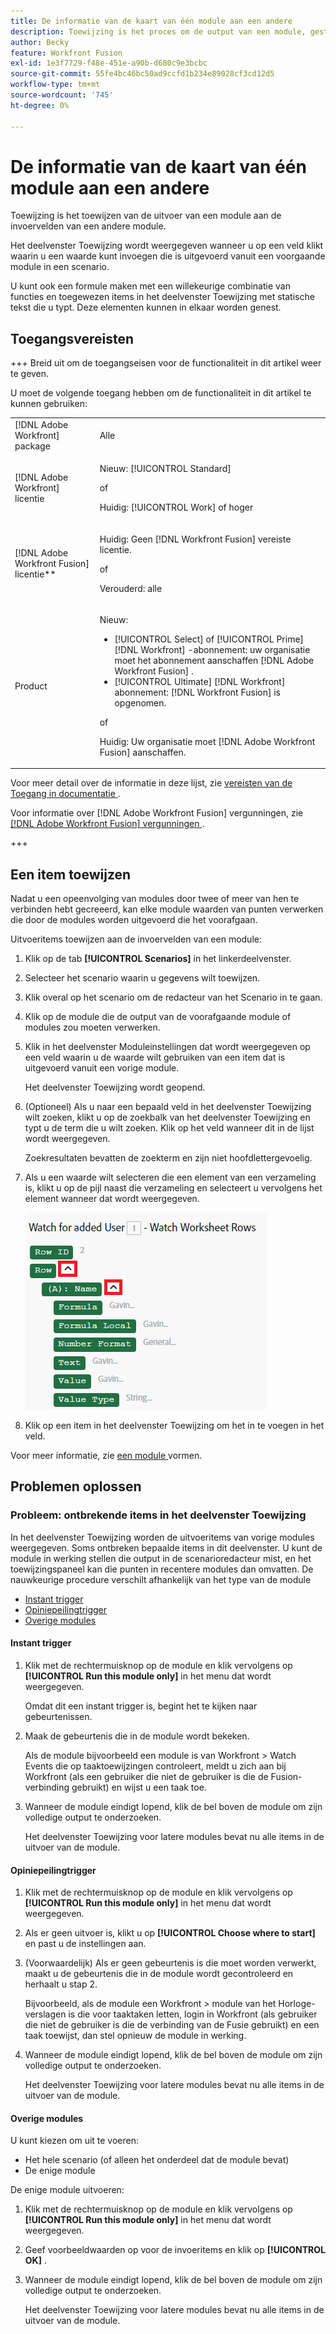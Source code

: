 ```yaml
---
title: De informatie van de kaart van één module aan een andere
description: Toewijzing is het proces om de output van een module, gestructureerd in punten, aan de inputgebieden van een andere module toe te wijzen.
author: Becky
feature: Workfront Fusion
exl-id: 1e3f7729-f48e-451e-a90b-d680c9e3bcbc
source-git-commit: 55fe4bc46bc50ad9ccfd1b234e89028cf3cd12d5
workflow-type: tm+mt
source-wordcount: '745'
ht-degree: 0%

---
```


# De informatie van de kaart van één module aan een andere

Toewijzing is het toewijzen van de uitvoer van een module aan de invoervelden van een andere module.

Het deelvenster Toewijzing wordt weergegeven wanneer u op een veld klikt waarin u een waarde kunt invoegen die is uitgevoerd vanuit een voorgaande module in een scenario.

U kunt ook een formule maken met een willekeurige combinatie van functies en toegewezen items in het deelvenster Toewijzing met statische tekst die u typt. Deze elementen kunnen in elkaar worden genest.

## Toegangsvereisten

+++ Breid uit om de toegangseisen voor de functionaliteit in dit artikel weer te geven.

U moet de volgende toegang hebben om de functionaliteit in dit artikel te kunnen gebruiken:

<table style="table-layout:auto">
 <col> 
 <col> 
 <tbody> 
  <tr> 
   <td role="rowheader">[!DNL Adobe Workfront] package</td> 
   <td> <p>Alle</p> </td> 
  </tr> 
  <tr data-mc-conditions=""> 
   <td role="rowheader">[!DNL Adobe Workfront] licentie</td> 
   <td> <p>Nieuw: [!UICONTROL Standard]</p><p>of</p><p>Huidig: [!UICONTROL Work] of hoger</p> </td> 
  </tr> 
  <tr> 
   <td role="rowheader">[!DNL Adobe Workfront Fusion] licentie**</td> 
   <td>
   <p>Huidig: Geen [!DNL Workfront Fusion] vereiste licentie.</p>
   <p>of</p>
   <p>Verouderd: alle </p>
   </td> 
  </tr> 
  <tr> 
   <td role="rowheader">Product</td> 
   <td>
   <p>Nieuw:</p> <ul><li>[!UICONTROL Select] of [!UICONTROL Prime] [!DNL Workfront] -abonnement: uw organisatie moet het abonnement aanschaffen [!DNL Adobe Workfront Fusion] .</li><li>[!UICONTROL Ultimate] [!DNL Workfront] abonnement: [!DNL Workfront Fusion] is opgenomen.</li></ul>
   <p>of</p>
   <p>Huidig: Uw organisatie moet [!DNL Adobe Workfront Fusion] aanschaffen.</p>
   </td> 
  </tr>
 </tbody> 
</table>

Voor meer detail over de informatie in deze lijst, zie [ vereisten van de Toegang in documentatie ](/help/workfront-fusion/references/licenses-and-roles/access-level-requirements-in-documentation.md).

Voor informatie over [!DNL Adobe Workfront Fusion] vergunningen, zie [[!DNL Adobe Workfront Fusion]  vergunningen ](/help/workfront-fusion/set-up-and-manage-workfront-fusion/licensing-operations-overview/license-automation-vs-integration.md).

+++

## Een item toewijzen

Nadat u een opeenvolging van modules door twee of meer van hen te verbinden hebt gecreeerd, kan elke module waarden van punten verwerken die door de modules worden uitgevoerd die het voorafgaan.

Uitvoeritems toewijzen aan de invoervelden van een module:

1. Klik op de tab **[!UICONTROL Scenarios]** in het linkerdeelvenster.
1. Selecteer het scenario waarin u gegevens wilt toewijzen.
1. Klik overal op het scenario om de redacteur van het Scenario in te gaan.
1. Klik op de module die de output van de voorafgaande module of modules zou moeten verwerken.
1. Klik in het deelvenster Moduleinstellingen dat wordt weergegeven op een veld waarin u de waarde wilt gebruiken van een item dat is uitgevoerd vanuit een vorige module.

   Het deelvenster Toewijzing wordt geopend.

1. (Optioneel) Als u naar een bepaald veld in het deelvenster Toewijzing wilt zoeken, klikt u op de zoekbalk van het deelvenster Toewijzing en typt u de term die u wilt zoeken. Klik op het veld wanneer dit in de lijst wordt weergegeven.

   Zoekresultaten bevatten de zoekterm en zijn niet hoofdlettergevoelig.
1. Als u een waarde wilt selecteren die een element van een verzameling is, klikt u op de pijl naast die verzameling en selecteert u vervolgens het element wanneer dat wordt weergegeven.

   ![ element van de Inzameling ](assets/collection-dropdown.png)

1. Klik op een item in het deelvenster Toewijzing om het in te voegen in het veld.

Voor meer informatie, zie [ een module ](/help/workfront-fusion/create-scenarios/add-modules/configure-a-modules-settings.md) vormen.


## Problemen oplossen

### Probleem: ontbrekende items in het deelvenster Toewijzing

In het deelvenster Toewijzing worden de uitvoeritems van vorige modules weergegeven. Soms ontbreken bepaalde items in dit deelvenster. U kunt de module in werking stellen die output in de scenarioredacteur mist, en het toewijzingspaneel kan die punten in recentere modules dan omvatten. De nauwkeurige procedure verschilt afhankelijk van het type van de module

* [Instant trigger](#instant-trigger)
* [Opiniepeilingtrigger](#polling-trigger)
* [Overige modules](#other-modules)

#### Instant trigger

1. Klik met de rechtermuisknop op de module en klik vervolgens op **[!UICONTROL Run this module only]** in het menu dat wordt weergegeven.

   Omdat dit een instant trigger is, begint het te kijken naar gebeurtenissen.

1. Maak de gebeurtenis die in de module wordt bekeken.

   Als de module bijvoorbeeld een module is van Workfront > Watch Events die op taaktoewijzingen controleert, meldt u zich aan bij Workfront (als een gebruiker die niet de gebruiker is die de Fusion-verbinding gebruikt) en wijst u een taak toe.

1. Wanneer de module eindigt lopend, klik de bel boven de module om zijn volledige output te onderzoeken.

   Het deelvenster Toewijzing voor latere modules bevat nu alle items in de uitvoer van de module.

#### Opiniepeilingtrigger

1. Klik met de rechtermuisknop op de module en klik vervolgens op **[!UICONTROL Run this module only]** in het menu dat wordt weergegeven.
1. Als er geen uitvoer is, klikt u op **[!UICONTROL Choose where to start]** en past u de instellingen aan.
1. (Voorwaardelijk) Als er geen gebeurtenis is die moet worden verwerkt, maakt u de gebeurtenis die in de module wordt gecontroleerd en herhaalt u stap 2.

   Bijvoorbeeld, als de module een Workfront > module van het Horloge- verslagen is die voor taaktaken letten, login in Workfront (als gebruiker die niet de gebruiker is die de verbinding van de Fusie gebruikt) en een taak toewijst, dan stel opnieuw de module in werking.

1. Wanneer de module eindigt lopend, klik de bel boven de module om zijn volledige output te onderzoeken.

   Het deelvenster Toewijzing voor latere modules bevat nu alle items in de uitvoer van de module.

#### Overige modules

U kunt kiezen om uit te voeren:

* Het hele scenario (of alleen het onderdeel dat de module bevat)
* De enige module

De enige module uitvoeren:

1. Klik met de rechtermuisknop op de module en klik vervolgens op **[!UICONTROL Run this module only]** in het menu dat wordt weergegeven.
1. Geef voorbeeldwaarden op voor de invoeritems en klik op **[!UICONTROL OK]** .
1. Wanneer de module eindigt lopend, klik de bel boven de module om zijn volledige output te onderzoeken.

   Het deelvenster Toewijzing voor latere modules bevat nu alle items in de uitvoer van de module.
